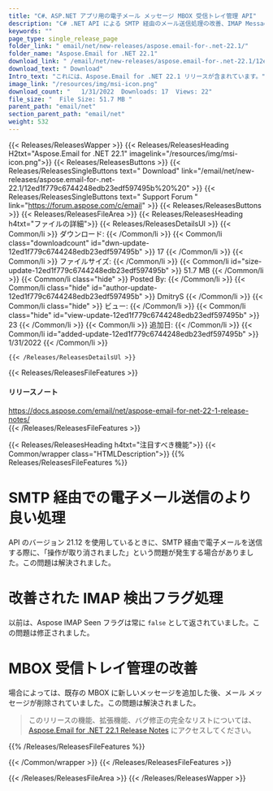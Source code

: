```yaml
---
title: "C#、ASP.NET アプリ用の電子メール メッセージ MBOX 受信トレイ管理 API"
description: "C# .NET API による SMTP 経由のメール送信処理の改善、IMAP Message Seen Flag (true / false) 機能の強化、MBOX Inbox メール管理の改善。"
keywords: ""
page_type: single_release_page
folder_link: " email/net/new-releases/aspose.email-for-.net-22.1/"
folder_name: "Aspose.Email for .NET 22.1"
download_link: " /email/net/new-releases/aspose.email-for-.net-22.1/12ed1f779c6744248edb23edf597495b"
download_text: " Download"
Intro_text: "これには、Aspose.Email for .NET 22.1 リリースが含まれています。"
image_link: "/resources/img/msi-icon.png"
download_count: "   1/31/2022  Downloads: 17  Views: 22"
file_size: "  File Size: 51.7 MB "
parent_path: "email/net"
section_parent_path: "email/net"
weight: 532
---
```


{{< Releases/ReleasesWapper >}}
{{< Releases/ReleasesHeading H2txt="Aspose.Email for .NET 22.1" imagelink="/resources/img/msi-icon.png">}}
{{< Releases/ReleasesButtons >}}
{{< Releases/ReleasesSingleButtons text=" Download" link="/email/net/new-releases/aspose.email-for-.net-22.1/12ed1f779c6744248edb23edf597495b%20%20" >}}
{{< Releases/ReleasesSingleButtons text=" Support Forum " link="https://forum.aspose.com/c/email" >}}
{{< Releases/ReleasesButtons >}}
{{< Releases/ReleasesFileArea >}}
{{< Releases/ReleasesHeading h4txt="ファイルの詳細">}}
{{< Releases/ReleasesDetailsUl >}}
{{< Common/li >}} ダウンロード: {{< /Common/li >}}
{{< Common/li class="downloadcount" id="dwn-update-12ed1f779c6744248edb23edf597495b" >}} 17 {{< /Common/li >}}
{{< Common/li >}} ファイルサイズ: {{< /Common/li >}}
{{< Common/li id="size-update-12ed1f779c6744248edb23edf597495b" >}} 51.7 MB {{< /Common/li >}}
{{< Common/li  class="hide" >}} Posted By: {{< /Common/li >}}
{{< Common/li class="hide" id="author-update-12ed1f779c6744248edb23edf597495b" >}} DmitryS {{< /Common/li >}}
{{< Common/li class="hide" >}} ビュー: {{< /Common/li >}}
{{< Common/li class="hide" id="view-update-12ed1f779c6744248edb23edf597495b" >}} 23 {{< /Common/li >}}
{{< Common/li >}} 追加日: {{< /Common/li >}}
{{< Common/li id="added-update-12ed1f779c6744248edb23edf597495b" >}} 1/31/2022 {{< /Common/li >}}

    {{< /Releases/ReleasesDetailsUl >}}

{{< Releases/ReleasesFileFeatures >}}
<h4>リリースノート</h4><div><a href="https://docs.aspose.com/email/net/aspose-email-for-net-22-1-release-notes/">https://docs.aspose.com/email/net/aspose-email-for-net-22-1-release-notes/</a></div>
{{< /Releases/ReleasesFileFeatures >}}

{{< Releases/ReleasesHeading h4txt="注目すべき機能">}}
{{< Common/wrapper class="HTMLDescription">}}
{{% Releases/ReleasesFileFeatures %}}

# SMTP 経由での電子メール送信のより良い処理

API のバージョン 21.12 を使用しているときに、SMTP 経由で電子メールを送信する際に、「操作が取り消されました」という問題が発生する場合がありました。この問題は解決されました。

# 改善された IMAP 検出フラグ処理

以前は、Aspose IMAP Seen フラグは常に `false` として返されていました。この問題は修正されました。

# MBOX 受信トレイ管理の改善

場合によっては、既存の MBOX に新しいメッセージを追加した後、メール メッセージが削除されていました。この問題は解決されました。

> このリリースの機能、拡張機能、バグ修正の完全なリストについては、[Aspose.Email for .NET 22.1 Release Notes](https://docs.aspose.com/email/net/aspose-email-for-net-22-1-release-notes/) にアクセスしてください。

{{% /Releases/ReleasesFileFeatures %}}

{{< /Common/wrapper >}}
{{< /Releases/ReleasesFileFeatures >}}

{{< /Releases/ReleasesFileArea >}}
{{< /Releases/ReleasesWapper >}}

